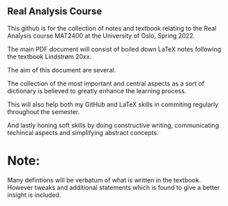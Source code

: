 ## Real Analysis Course

This github is for the collection of notes and textbook relating to the Real Analysis course MAT2400 at the University of Oslo, Spring 2022. 

The main PDF document will consist of boiled down LaTeX notes following the textbook Lindstrøm 20xx. 

The aim of this document are several. 

The collection of the most important and central aspects as a sort of dictionary is believed to greatly enhance the learning process. 

This will also help both my GitHub and LaTeX skills in commiting regularly throughout the semester.

And lastly honing soft skills by doing constructive writing, communicating techincal aspects and simplifying abstract concepts.

# Note:
Many defintions will be verbatum of what is written in the textbook. However tweaks and additional statements which is found to give a better insight is included. 

